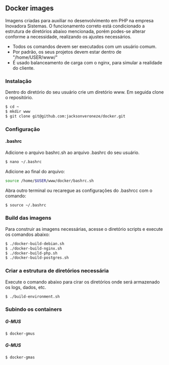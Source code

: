 ## Docker images

Imagens criadas para auxiliar no desenvolvimento em PHP na empresa Inovadora Sistemas. O funcionamento correto está condicionado a estrutura de diretórios abaixo mencionada, porém podes-se alterar conforme a necessidade, realizando os ajustes necessários.

- Todos os comandos devem ser executados com um usuário comum.
- Por padrão, os seus projetos devem estar dentro de "/home/USER/www/"
- É usado balanceamento de carga com o nginx, para simular a realidade do cliente.

### Instalação

Dentro do diretório do seu usuário crie um diretório www. Em seguida clone o repositório.

```bash
$ cd ~
$ mkdir www
$ git clone git@github.com:jacksonveroneze/docker.git
```

### Configuração

#### .bashrc

Adicione o arquivo bashrc.sh ao arquivo .bashrc do seu usuário.

```bash
$ nano ~/.bashrc
```

Adicione ao final do arquivo:

```bash
source /home/$USER/www/docker/bashrc.sh
```

Abra outro terminal ou recaregue as configurações do .bashrcc com o comando:

```bash
$ source ~/.bashrc
```

### Build das imagens

Para construir as imagens necessárias, acesse o diretório scripts e execute os comandos abaixo:

```bash
$ ./docker-build-debian.sh
$ ./docker-build-nginx.sh
$ ./docker-build-php.sh
$ ./docker-build-postgres.sh
```

### Criar a estrutura de diretórios necessária

Execute o comando abaixo para cirar os diretórios onde será armazenado os logs, dados, etc.

```bash
$ ./build-environment.sh
```

### Subindo os containers

##### G-MUS

```bash
$ docker-gmus
```

##### G-MUS

```bash
$ docker-gmas
```
